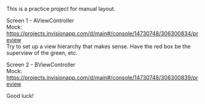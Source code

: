 This is a practice project for manual layout.

Screen 1 - AViewController  
Mock: https://projects.invisionapp.com/d/main#/console/14730748/306300834/preview    
Try to set up a view hierarchy that makes sense. Have the red box be the superview of the green, etc.

Screen 2 - BViewController  
Mock: https://projects.invisionapp.com/d/main#/console/14730748/306300839/preview

Good luck!

